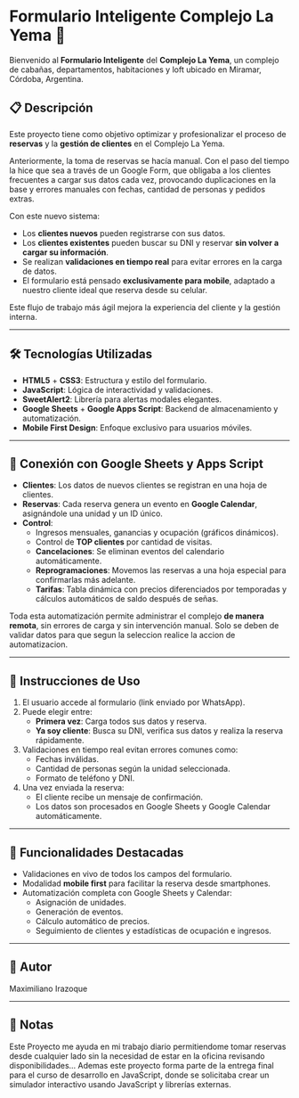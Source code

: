 # Formulario Inteligente Complejo La Yema 🏡

Bienvenido al **Formulario Inteligente** del **Complejo La Yema**, un complejo de cabañas, departamentos, habitaciones y loft ubicado en Miramar, Córdoba, Argentina.

## 📋 Descripción

Este proyecto tiene como objetivo optimizar y profesionalizar el proceso de **reservas** y la **gestión de clientes** en el Complejo La Yema. 

Anteriormente, la toma de reservas se hacía manual. Con el paso del tiempo la hice que sea a través de un Google Form, que obligaba a los clientes frecuentes a cargar sus datos cada vez, provocando duplicaciones en la base y errores manuales con fechas, cantidad de personas y pedidos extras.

Con este nuevo sistema:
- Los **clientes nuevos** pueden registrarse con sus datos.
- Los **clientes existentes** pueden buscar su DNI y reservar **sin volver a cargar su información**.
- Se realizan **validaciones en tiempo real** para evitar errores en la carga de datos.
- El formulario está pensado **exclusivamente para mobile**, adaptado a nuestro cliente ideal que reserva desde su celular.

Este flujo de trabajo más ágil mejora la experiencia del cliente y la gestión interna.

---

## 🛠️ Tecnologías Utilizadas

- **HTML5** + **CSS3**: Estructura y estilo del formulario.
- **JavaScript**: Lógica de interactividad y validaciones.
- **SweetAlert2**: Librería para alertas modales elegantes.
- **Google Sheets** + **Google Apps Script**: Backend de almacenamiento y automatización.
- **Mobile First Design**: Enfoque exclusivo para usuarios móviles.

---

## 🔗 Conexión con Google Sheets y Apps Script

- **Clientes**: Los datos de nuevos clientes se registran en una hoja de clientes.
- **Reservas**: Cada reserva genera un evento en **Google Calendar**, asignándole una unidad y un ID único.
- **Control**:
  - Ingresos mensuales, ganancias y ocupación (gráficos dinámicos).
  - Control de **TOP clientes** por cantidad de visitas.
  - **Cancelaciones**: Se eliminan eventos del calendario automáticamente.
  - **Reprogramaciones**: Movemos las reservas a una hoja especial para confirmarlas más adelante.
  - **Tarifas**: Tabla dinámica con precios diferenciados por temporadas y cálculos automáticos de saldo después de señas.

Toda esta automatización permite administrar el complejo **de manera remota**, sin errores de carga y sin intervención manual. Solo se deben de validar datos para que segun la seleccion realice la accion de automatizacion.

---

## 📲 Instrucciones de Uso

1. El usuario accede al formulario (link enviado por WhatsApp).
2. Puede elegir entre:
   - **Primera vez**: Carga todos sus datos y reserva.
   - **Ya soy cliente**: Busca su DNI, verifica sus datos y realiza la reserva rápidamente.
3. Validaciones en tiempo real evitan errores comunes como:
   - Fechas inválidas.
   - Cantidad de personas según la unidad seleccionada.
   - Formato de teléfono y DNI.
4. Una vez enviada la reserva:
   - El cliente recibe un mensaje de confirmación.
   - Los datos son procesados en Google Sheets y Google Calendar automáticamente.

---

## 🚀 Funcionalidades Destacadas

- Validaciones en vivo de todos los campos del formulario.
- Modalidad **mobile first** para facilitar la reserva desde smartphones.
- Automatización completa con Google Sheets y Calendar:
  - Asignación de unidades.
  - Generación de eventos.
  - Cálculo automático de precios.
  - Seguimiento de clientes y estadísticas de ocupación e ingresos.

---

## 👤 Autor

Maximiliano Irazoque

---

## 📌 Notas

Este Proyecto me ayuda en mi trabajo diario permitiendome tomar reservas desde cualquier lado sin la necesidad de estar en la oficina revisando disponibilidades... Ademas este proyecto forma parte de la entrega final para el curso de desarrollo en JavaScript, donde se solicitaba crear un simulador interactivo usando JavaScript y librerías externas.

